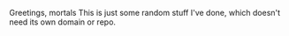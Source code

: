 Greetings, mortals
This is just some random stuff I've done, which doesn't need its own domain or repo.
